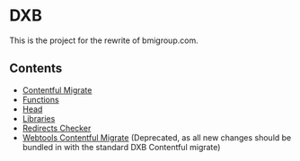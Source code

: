 # DXB

This is the project for the rewrite of bmigroup.com.

## Contents

- [Contentful Migrate](contentful-migrate/README.md)
- [Functions](functions/README.md)
- [Head](head/README.md)
- [Libraries](libraries/README.md)
- [Redirects Checker](redirects-checker/README.md)
- [Webtools Contentful Migrate](webtools-contentful-migrate/README.md) (Deprecated, as all new changes should be bundled
  in with the standard DXB Contentful migrate)
